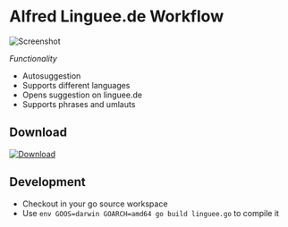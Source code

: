 # Alfred Linguee.de Workflow

![Screenshot](https://raw.github.com/zusatzstoff/linguee-alfred-workflow/master/screenshot.png)

*Functionality*

- Autosuggestion
- Supports different languages
- Opens suggestion on linguee.de
- Supports phrases and umlauts

## Download

[![Download](https://raw.github.com/zusatzstoff/linguee-alfred-workflow/master/workflow-icon.png)](https://raw.github.com/zusatzstoff/linguee-alfred-workflow/master/linguee-de-workflow.alfredworkflow)

## Development

- Checkout in your go source workspace
- Use ``env GOOS=darwin GOARCH=amd64 go build linguee.go`` to compile it
